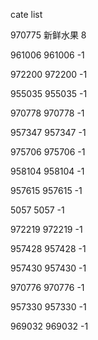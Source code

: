 cate list

970775 新鲜水果 8

961006 961006 -1

972200 972200 -1

955035 955035 -1

970778 970778 -1

957347 957347 -1

975706 975706 -1

958104 958104 -1

957615 957615 -1

5057 5057 -1

972219 972219 -1

957428 957428 -1

957430 957430 -1

970776 970776 -1

957330 957330 -1

969032 969032 -1

